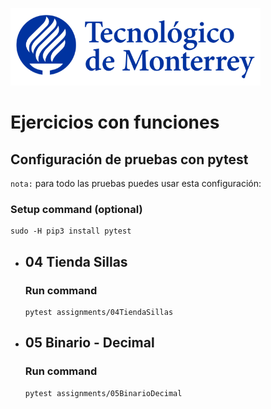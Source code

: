 ![Tec de Monterrey](images/logotecmty.png)
# Ejercicios con funciones

## Configuración de pruebas con **pytest**

`nota:` para todo las pruebas puedes usar esta configuración:
### Setup command (optional)
```
sudo -H pip3 install pytest
```



- ## 04 Tienda Sillas
    ### Run command
    ```
    pytest assignments/04TiendaSillas
    ```

- ## 05 Binario - Decimal
    ### Run command
    ```
    pytest assignments/05BinarioDecimal
    ```
